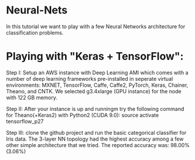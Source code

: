# Neural-Nets

In this tutorial we want to play with a few Neural Networks architecture for classification problems.

# Playing with "Keras + TensorFlow":

Step I: Setup an AWS instance with Deep Learning AMI which comes with a number of deep learning frameworks pre-installed in seperate virtual environments: MXNET, TensorFlow, Caffe, Caffe2, PyTorch, Keras, Chainer, Theano, and CNTK.  We selected g3.4xlarge (GPU instance) for the node with 122 GB memory.

Step II: After your instance is up and runningm try the following command for Theano(+Keras2) with Python2 (CUDA 9.0):
source activate tensorflow_p27

Step III: clone the github project and run the basic categorical classifier for Iris data.  The 3-layer NN topology had the highest accuracy among a few other simple architecture that we tried.  The reported accuracy was: 98.00% (3.06%)